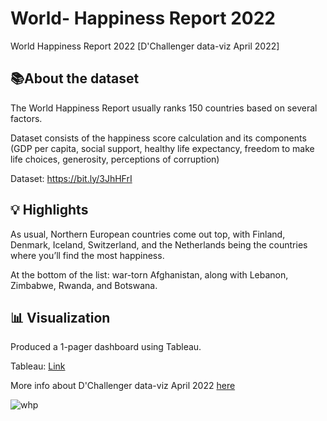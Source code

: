 # World- Happiness Report 2022
World Happiness Report 2022 [D'Challenger data-viz April 2022]


## **📚About the dataset**

The World Happiness Report usually ranks 150 countries based on several factors. 

Dataset consists of the happiness score calculation and its components (GDP per capita, social support, healthy life expectancy, freedom to make life choices, generosity, perceptions of corruption)

Dataset: https://bit.ly/3JhHFrI

## **💡 Highlights**

As usual, Northern European countries come out top, with Finland, Denmark, Iceland, Switzerland, and the Netherlands being the countries where you’ll find the most happiness. 

At the bottom of the list: war-torn Afghanistan, along with Lebanon, Zimbabwe, Rwanda, and Botswana.

## **📊 Visualization**

Produced a 1-pager dashboard using Tableau.

Tableau: [Link](https://public.tableau.com/app/profile/mateuszwiatr/viz/WorldHappinessReport2022_16506354760340/Dashboard1)

More info about D'Challenger data-viz April 2022 [here](https://www.linkedin.com/posts/d-challenger_world-happiness-xdchallenger-freestyle-activity-6917542111487635456-cNl5?utm_source=linkedin_share&utm_medium=member_desktop_webe)

![whp](https://user-images.githubusercontent.com/55045247/166162231-16cccaac-c3cb-4e21-99e3-1afb14822140.PNG)
